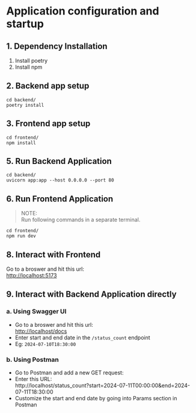 # Application configuration and startup

## 1. Dependency Installation
1. Install poetry
2. Install npm

## 2. Backend app setup
```
cd backend/
poetry install
```

## 3. Frontend app setup
```
cd frontend/
npm install
```

## 5. Run Backend Application
```
cd backend/
uvicorn app:app --host 0.0.0.0 --port 80
```

## 6. Run Frontend Application
> NOTE:  
> Run following commands in a separate terminal.

```
cd frontend/
npm run dev
```

## 8. Interact with Frontend
Go to a broswer and hit this url:<br>
[http://localhost:5173](http://localhost:5173)

## 9. Interact with Backend Application directly

### a. Using Swagger UI
* Go to a broswer and hit this url:<br>
[http://localhost/docs](http://localhost/docs)
* Enter start and end date in the ```/status_count``` endpoint
* Eg: ```2024-07-10T18:30:00```

### b. Using Postman
* Go to Postman and add a new GET request:<br>
* Enter this URL:<br>
http://localhost/status_count?start=2024-07-11T00:00:00&end=2024-07-11T18:30:00
* Customize the start and end date by going into Params section in Postman
